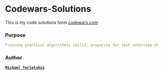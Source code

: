 # Codewars-Solutions

This is my code solutions form [codewars.com](https://www.codewars.com/)

### Purpose

```yaml
Training practical algorithmic skills, preparing for tech interview at FAANG and other...
```

### Author

**[`Michael Terletskyi`](https://github.com/MichaelTerletskyi)**
